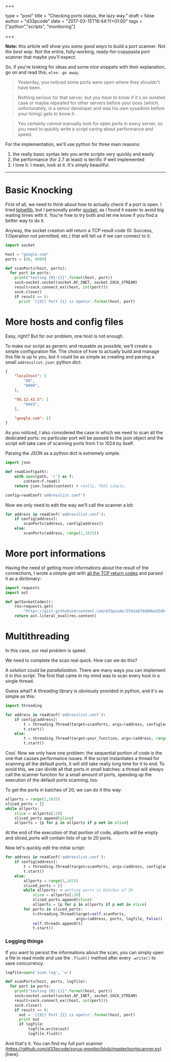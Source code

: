 +++

type = "post" title = "Checking ports status, the lazy way." draft = false author = "d33pcode" date = "2017-03-15T16:44:11+01:00" tags = ["python","scripts", "monitoring"]

+++

**Note:** this article will show you *some good ways* to build a port scanner.
Not *the best way*. Not the entire, fully-working, ready-for-copypasta port
scanner that maybe you'll expect.

So, if you're looking for ideas and some nice snippets with their explanation,
go on and read this; `else: go away`.


> Yesterday, you noticed some ports were open where they shouldn't have been.

> Nothing serious for that server, but you _have_ to know if it's an isolated case or maybe repeated for other servers before your boss (which, unfortunately, is a senior developer and was his own sysadmin before your hiring) gets to know it.

> You certainly _cannot_ manually look for open ports in every server, so you need to quickly write a script caring about performance and speed.

For the implementation, we'll use python for three main reasons:

1. the really basic syntax lets you write scripts very quickly and easily
2. the performance (for 2.7 at least) is terrific if well implemented
3. I love it. I mean, look at it. It's simply beautiful.

--------------------------------------------------------------------------------

# Basic Knocking

First of all, we need to think about how to actually check if a port is open. I tried [telnetlib](https://docs.python.org/2/library/telnetlib.html), but I personally prefer [socket](https://docs.python.org/2/library/socket.html), as I found it easier to avoid big waiting times with it. You're free to try both and let me know if you find a better way to do it.

Anyway, the socket creation will return a TCP result code (0: Success, 1:Operation not permitted, etc.) that will tell us if we can connect to it.

```python
import socket

host = "google.com"
ports = [80, 8080]

def scanPorts(host, ports):
  for port in ports:
    print("testing {0}:{1}".format(host, port))
    sock=socket.socket(socket.AF_INET, socket.SOCK_STREAM)
    result=sock.connect_ex((host, int(port)))
    sock.close()
    if result == 0:
      print '[{0}] Port {1} is open\n'.format(host, port)
```

# More hosts and config files

Easy, right? But for our problem, one host is not enough.

To make our script as generic and reusable as possible, we'll create a simple configuration file. The choice of how to actually build and manage this file is up to you, but it could be as simple as creating and parsing a small `addresslist.json`: python dict:

```json
{
    "localhost": [
        "80",
        "8080",
    ],

    "95.12.43.5": [
        "8443",
    ],

    "google.com": []
}
```

As you noticed, I also considered the case in which we need to scan all the dedicated ports: no particular port will be passed to the json object and the script will take care of scanning ports from 1 to 1024 by itself.

Parsing the JSON as a python dict is extremely simple.

```python
import json

def readConf(path):
    with open(path, 'r') as f:
        content=f.read()
    return json.loads(content) # really, THIS simple.

config=readConf('addresslist.conf')
```

Now we only need to edit the way we'll call the scanner a bit:

```python
for address in readConf('addresslist.conf'):
    if config[address]:
        scanPorts(address, config[address])
    else:
        scanPorts(address, range(1,1025))
```

# More port informations

Having the need of getting more informations about the result of the connections, I wrote a simple gist with [all the TCP return codes](https://gist.github.com/d33pcode/2542a87dd80ba35dbffd2cffbb65b53a) and parsed it as a dictionary:

```python
import requests
import ast

def getSocketCodes():
    res=requests.get(
        "https://gist.githubusercontent.com/d33pcode/2542a87dd80ba35dbffd2cffbb65b53a/raw/8a137eae6bd56ad0e55d8ea3cf1b590ef25698fe/socketcodes.txt")
    return ast.literal_eval(res.content)
```

# Multithreading

In this case, our real problem is speed.

We need to complete the scan real quick. How can we do this?

A solution could be _parallelization_. There are many ways you can implement it in this script. The first that came in my mind was to scan every host in a single thread.

Guess what? A _threading_ library is obviously provided in python, and it's as simple as this:

```python
import threading

for address in readConf('addresslist.conf'):
    if config[address]:
        t = threading.Thread(target=scanPorts, args=(address, config[address]))
        t.start()
    else:
        t = threading.Thread(target=your_function, args=(address, range(1,1025)))
        t.start()
```

Cool. Now we only have one problem: the sequential portion of code is the one that causes performance issues. If the script instantiates a thread for scanning all the default ports, it will still take really long time for it to end.
To avoid this, we can divide all that ports in small batches: a thread will always
call the scanner function for a small amount of ports, speeding up the execution
of the default ports scanning, too.

To get the ports in batches of 20, we can do it this way:

```py
allports = range(1,1025)
sliced_ports = []
while allports:
    slice = allports[:20]
    sliced_ports.append(slice)
    allports = [p for p in allports if p not in slice]
```
At the end of the execution of that portion of code, allports will be empty
and sliced_ports will contain lists of *up to* 20 ports.

Now let's quickly edit the initial script:
```py
for address in readConf('addresslist.conf'):
    if config[address]:
        t = threading.Thread(target=scanPorts, args=(address, config[address]))
        t.start()
    else:
        allports = range(1,1025)
        sliced_ports = []
        while allports: # getting ports in batches of 20
            slice = allports[:20]
            sliced_ports.append(slice)
            allports = [p for p in allports if p not in slice]
        for ports in sliced_ports:
            t=threading.Thread(target=self.scanPorts,
                               args=(address, ports, logfile, False))
            self.threads.append(t)
            t.start()
```

### Logging things
If you want to persist the informations about the scan, you can simply open a
file in read mode and use the `.flush()` method after every `.write()` to save
concurrency.

```py
logfile=open('scan.log', 'w')

def scanPorts(host, ports, logfile):
  for port in ports:
    print("testing {0}:{1}".format(host, port))
    sock=socket.socket(socket.AF_INET, socket.SOCK_STREAM)
    result=sock.connect_ex((host, int(port)))
    sock.close()
    if result == 0:
      out = '[{0}] Port {1} is open\n'.format(host, port)
      print out
      if logfile:
          logfile.write(out)
          logfile.flush()
```

And that's it.
You can find my full port scanner (https://github.com/d33pcode/syrus-monitor/blob/master/portscanner.py)[here].

